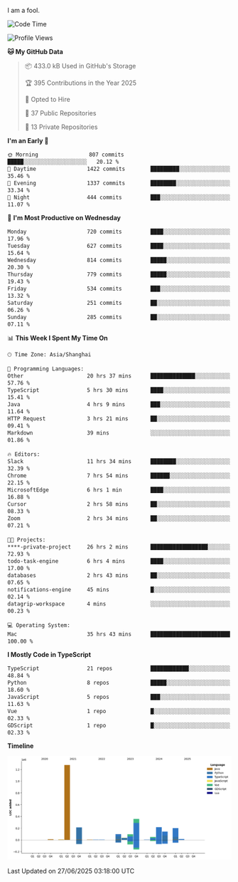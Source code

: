 I am a fool.

<!--START_SECTION:waka-->
![Code Time](http://img.shields.io/badge/Code%20Time-3%2C227%20hrs%2037%20mins-blue)

![Profile Views](http://img.shields.io/badge/Profile%20Views-0-blue)

**🐱 My GitHub Data** 

> 📦 433.0 kB Used in GitHub's Storage 
 > 
> 🏆 395 Contributions in the Year 2025
 > 
> 💼 Opted to Hire
 > 
> 📜 37 Public Repositories 
 > 
> 🔑 13 Private Repositories 
 > 
**I'm an Early 🐤** 

```text
🌞 Morning                807 commits         █████░░░░░░░░░░░░░░░░░░░░   20.12 % 
🌆 Daytime                1422 commits        █████████░░░░░░░░░░░░░░░░   35.46 % 
🌃 Evening                1337 commits        ████████░░░░░░░░░░░░░░░░░   33.34 % 
🌙 Night                  444 commits         ███░░░░░░░░░░░░░░░░░░░░░░   11.07 % 
```
📅 **I'm Most Productive on Wednesday** 

```text
Monday                   720 commits         ████░░░░░░░░░░░░░░░░░░░░░   17.96 % 
Tuesday                  627 commits         ████░░░░░░░░░░░░░░░░░░░░░   15.64 % 
Wednesday                814 commits         █████░░░░░░░░░░░░░░░░░░░░   20.30 % 
Thursday                 779 commits         █████░░░░░░░░░░░░░░░░░░░░   19.43 % 
Friday                   534 commits         ███░░░░░░░░░░░░░░░░░░░░░░   13.32 % 
Saturday                 251 commits         ██░░░░░░░░░░░░░░░░░░░░░░░   06.26 % 
Sunday                   285 commits         ██░░░░░░░░░░░░░░░░░░░░░░░   07.11 % 
```


📊 **This Week I Spent My Time On** 

```text
🕑︎ Time Zone: Asia/Shanghai

💬 Programming Languages: 
Other                    20 hrs 37 mins      ██████████████░░░░░░░░░░░   57.76 % 
TypeScript               5 hrs 30 mins       ████░░░░░░░░░░░░░░░░░░░░░   15.41 % 
Java                     4 hrs 9 mins        ███░░░░░░░░░░░░░░░░░░░░░░   11.64 % 
HTTP Request             3 hrs 21 mins       ██░░░░░░░░░░░░░░░░░░░░░░░   09.41 % 
Markdown                 39 mins             ░░░░░░░░░░░░░░░░░░░░░░░░░   01.86 % 

🔥 Editors: 
Slack                    11 hrs 34 mins      ████████░░░░░░░░░░░░░░░░░   32.39 % 
Chrome                   7 hrs 54 mins       ██████░░░░░░░░░░░░░░░░░░░   22.15 % 
MicrosoftEdge            6 hrs 1 min         ████░░░░░░░░░░░░░░░░░░░░░   16.88 % 
Cursor                   2 hrs 58 mins       ██░░░░░░░░░░░░░░░░░░░░░░░   08.33 % 
Zoom                     2 hrs 34 mins       ██░░░░░░░░░░░░░░░░░░░░░░░   07.21 % 

🐱‍💻 Projects: 
****-private-project     26 hrs 2 mins       ██████████████████░░░░░░░   72.93 % 
todo-task-engine         6 hrs 4 mins        ████░░░░░░░░░░░░░░░░░░░░░   17.00 % 
databases                2 hrs 43 mins       ██░░░░░░░░░░░░░░░░░░░░░░░   07.65 % 
notifications-engine     45 mins             █░░░░░░░░░░░░░░░░░░░░░░░░   02.14 % 
datagrip-workspace       4 mins              ░░░░░░░░░░░░░░░░░░░░░░░░░   00.23 % 

💻 Operating System: 
Mac                      35 hrs 43 mins      █████████████████████████   100.00 % 
```

**I Mostly Code in TypeScript** 

```text
TypeScript               21 repos            ████████████░░░░░░░░░░░░░   48.84 % 
Python                   8 repos             █████░░░░░░░░░░░░░░░░░░░░   18.60 % 
JavaScript               5 repos             ███░░░░░░░░░░░░░░░░░░░░░░   11.63 % 
Vue                      1 repo              █░░░░░░░░░░░░░░░░░░░░░░░░   02.33 % 
GDScript                 1 repo              █░░░░░░░░░░░░░░░░░░░░░░░░   02.33 % 
```



**Timeline**

![Lines of Code chart](https://raw.githubusercontent.com/VeejaLiu/VeejaLiu/master/assets/bar_graph.png)


 Last Updated on 27/06/2025 03:18:00 UTC
<!--END_SECTION:waka-->
